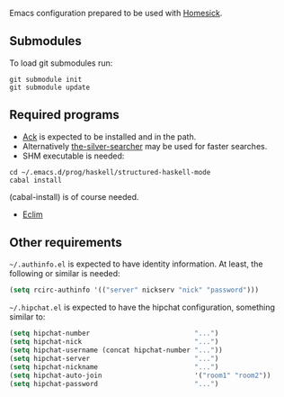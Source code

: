 Emacs configuration prepared to be used with [Homesick](https://github.com/technicalpickles/homesick).

## Submodules

To load git submodules run:

```
git submodule init
git submodule update
```

## Required programs

- [Ack](http://beyondgrep.com/) is expected to be installed and in the path.
- Alternatively [the-silver-searcher](https://github.com/ggreer/the_silver_searcher) may be used for faster searches.
- SHM executable is needed:
```
cd ~/.emacs.d/prog/haskell/structured-haskell-mode
cabal install
```
(cabal-install) is of course needed.
- [Eclim](http://eclim.org/install.html)

## Other requirements

`~/.authinfo.el` is expected to have identity information. At least,
the following or similar is needed:
```lisp
(setq rcirc-authinfo '(("server" nickserv "nick" "password")))
```

`~/.hipchat.el` is expected to have the hipchat configuration, something similar to:
```lisp
(setq hipchat-number                          "...")
(setq hipchat-nick                            "...")
(setq hipchat-username (concat hipchat-number "..."))
(setq hipchat-server                          "...")
(setq hipchat-nickname                        "...")
(setq hipchat-auto-join                       '("room1" "room2"))
(setq hipchat-password                        "...")
```
